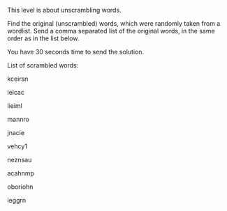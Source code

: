This level is about unscrambling words.

Find the original (unscrambled) words, which were randomly taken from 
a wordlist. Send a comma separated list of the original words, in the 
same order as in the list below.

You have 30 seconds time to send the solution.	
	
List of scrambled words:    	

kceirsn
	
ielcac
	
lieiml
	
mannro
	
jnacie
	
vehcy1
	
neznsau
	
acahnmp
	
oboriohn
	
ieggrn
